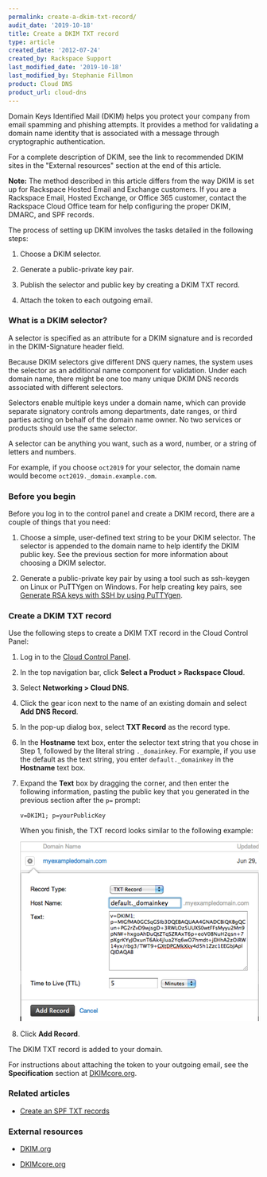```yaml
---
permalink: create-a-dkim-txt-record/
audit_date: '2019-10-18'
title: Create a DKIM TXT record
type: article
created_date: '2012-07-24'
created_by: Rackspace Support
last_modified_date: '2019-10-18'
last_modified_by: Stephanie Fillmon
product: Cloud DNS
product_url: cloud-dns
---
```


Domain Keys Identified Mail (DKIM) helps you protect your company from
email spamming and phishing attempts. It provides a method for
validating a domain name identity that is associated with a message
through cryptographic authentication.

For a complete description of DKIM, see the link to recommended DKIM sites
in the "External resources" section at the end of this article.

**Note:** The method described in this article differs from the way DKIM is
set up for Rackspace Hosted Email and Exchange customers. If you are a
Rackspace Email, Hosted Exchange, or Office 365 customer, contact the
Rackspace Cloud Office team for help configuring the proper DKIM, DMARC, and
SPF records.

The process of setting up DKIM involves the tasks detailed
in the following steps:

1.  Choose a DKIM selector.

2.  Generate a public-private key pair.

3.  Publish the selector and public key by creating a DKIM TXT record.

4.  Attach the token to each outgoing email.

### What is a DKIM selector?

A selector is specified as an attribute for a DKIM signature and is recorded in the DKIM-Signature header field.

Because DKIM selectors give different DNS query names, the system uses the selector as an additional name component for validation. Under each domain name, there might be one too many unique DKIM DNS records associated with different selectors.

Selectors enable multiple keys under a domain name, which can provide separate signatory controls among departments, date ranges, or third parties acting on behalf of the domain name owner. No two services or products should use the same selector.

A selector can be anything you want, such as a word, number, or a string of letters and numbers.

For example, if you choose `oct2019` for your selector, the domain name would
become `oct2019._domain.example.com`.

### Before you begin

Before you log in to the control panel and create a DKIM record, there are
a couple of things that you need:

1. Choose a simple, user-defined text string to be your DKIM selector. The
   selector is appended to the domain name to help identify the DKIM public
   key. See the previous section for more information about choosing a
   DKIM selector.

2. Generate a public-private key pair by using a tool such as ssh-keygen on
   Linux or PuTTYgen on Windows. For help creating key pairs, see
   [Generate RSA keys with SSH by using PuTTYgen](https://support.rackspace.com/how-to/generating-rsa-keys-with-ssh-puttygen).


### Create a DKIM TXT record

Use the following steps to create a DKIM TXT record in the Cloud Control
Panel:

1. Log in to the [Cloud Control Panel](https://login.rackspace.com/).

2. In the top navigation bar, click **Select a Product > Rackspace Cloud**.

3. Select **Networking > Cloud DNS**.

4. Click the gear icon next to the name of an existing domain and
   select **Add DNS Record**.

5. In the pop-up dialog box, select **TXT Record** as the record type.

6. In the **Hostname** text box, enter the selector text string that you chose
   in Step 1, followed by the literal string `._domainkey`. For example, if you
   use the default as the text string, you enter `default._domainkey` in the
   **Hostname** text box.

7. Expand the **Text** box by dragging the corner, and then enter the
   following information, pasting the public key that you generated in the
   previous section after the `p=` prompt:

       v=DKIM1; p=yourPublicKey

   When you finish, the TXT record looks similar to the following
   example:

   <img src="AddDKIMDNSTXTRecord.png" alt="DKIM DNS TXT Record" />

8.  Click **Add Record**.

The DKIM TXT record is added to your domain.

For instructions about attaching the token to your outgoing email, see the
**Specification** section at [DKIMcore.org](https://dkimcore.org/).

### Related articles

- [Create an SPF TXT records](/how-to/create-an-spf-txt-record)

### External resources

- [DKIM.org](https://www.dkim.org)

- [DKIMcore.org](https://dkimcore.org/specification.html)

